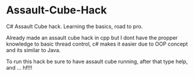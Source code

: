 # Assault-Cube-Hack
C# Assault Cube hack. Learning the basics, road to pro.

Already made an assault cube hack in cpp but I dont have the propper knowledge to basic thread control, 
c# makes it easier due to OOP concept and its similar to Java.

To run this hack be sure to have assault cube running, after that type help, and ... hf!!!
